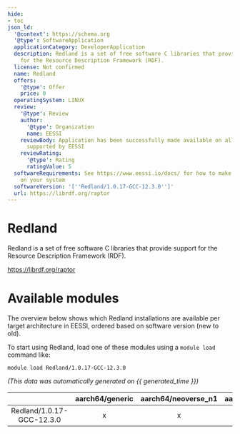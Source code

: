 ```yaml
---
hide:
- toc
json_ld:
  '@context': https://schema.org
  '@type': SoftwareApplication
  applicationCategory: DeveloperApplication
  description: Redland is a set of free software C libraries that provide support
    for the Resource Description Framework (RDF).
  license: Not confirmed
  name: Redland
  offers:
    '@type': Offer
    price: 0
  operatingSystem: LINUX
  review:
    '@type': Review
    author:
      '@type': Organization
      name: EESSI
    reviewBody: Application has been successfully made available on all architectures
      supported by EESSI
    reviewRating:
      '@type': Rating
      ratingValue: 5
  softwareRequirements: See https://www.eessi.io/docs/ for how to make EESSI available
    on your system
  softwareVersion: '[''Redland/1.0.17-GCC-12.3.0'']'
  url: https://librdf.org/raptor
---
```


Redland
=======


Redland is a set of free software C libraries that provide support for the Resource Description Framework (RDF).

https://librdf.org/raptor
# Available modules


The overview below shows which Redland installations are available per target architecture in EESSI, ordered based on software version (new to old).

To start using Redland, load one of these modules using a `module load` command like:

```shell
module load Redland/1.0.17-GCC-12.3.0
```

*(This data was automatically generated on {{ generated_time }})*  

| |aarch64/generic|aarch64/neoverse_n1|aarch64/neoverse_v1|aarch64/nvidia/grace|x86_64/generic|x86_64/amd/zen2|x86_64/amd/zen3|x86_64/amd/zen4|x86_64/intel/cascadelake|x86_64/intel/haswell|x86_64/intel/icelake|x86_64/intel/sapphirerapids|x86_64/intel/skylake_avx512|
| :---: | :---: | :---: | :---: | :---: | :---: | :---: | :---: | :---: | :---: | :---: | :---: | :---: | :---: |
|Redland/1.0.17-GCC-12.3.0|x|x|x|x|x|x|x|x|x|x|x|x|x|
